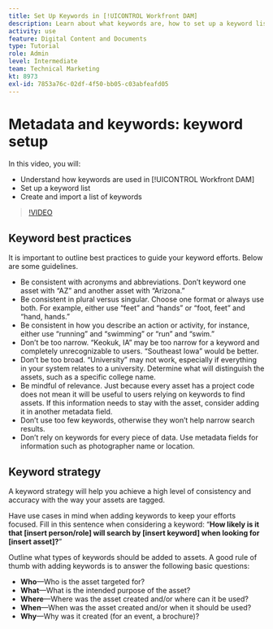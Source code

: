 ```yaml
---
title: Set Up Keywords in [!UICONTROL Workfront DAM]
description: Learn about what keywords are, how to set up a keyword list, and how to create and import a list of keywords in [!UICONTROL Workfront DAM].
activity: use
feature: Digital Content and Documents
type: Tutorial
role: Admin
level: Intermediate
team: Technical Marketing
kt: 8973
exl-id: 7853a76c-02df-4f50-bb05-c03abfeafd05
---
```

# Metadata and keywords: keyword setup

In this video, you will:

* Understand how keywords are used in [!UICONTROL Workfront DAM]
* Set up a keyword list
* Create and import a list of keywords

>[!VIDEO](https://video.tv.adobe.com/v/335236/?quality=12)

## Keyword best practices

It is important to outline best practices to guide your keyword efforts. Below are some guidelines.

* Be consistent with acronyms and abbreviations. Don’t keyword one asset with “AZ” and another asset with “Arizona.”
* Be consistent in plural versus singular. Choose one format or always use both. For example, either use “feet” and “hands” or “foot, feet” and “hand, hands.”
* Be consistent in how you describe an action or activity, for instance, either use “running” and “swimming” or “run” and “swim.”
* Don’t be too narrow. “Keokuk, IA” may be too narrow for a keyword and completely unrecognizable to users. “Southeast Iowa” would be better.
* Don’t be too broad. “University” may not work, especially if everything in your system relates to a university. Determine what will distinguish the assets, such as a specific college name.
* Be mindful of relevance. Just because every asset has a project code does not mean it will be useful to users relying on keywords to find assets. If this information needs to stay with the asset, consider adding it in another metadata field.
* Don’t use too few keywords, otherwise they won’t help narrow search results.
* Don’t rely on keywords for every piece of data. Use metadata fields for information such as photographer name or location.

## Keyword strategy

A keyword strategy will help you achieve a high level of consistency and accuracy with the way your assets are tagged.

Have use cases in mind when adding keywords to keep your efforts focused. Fill in this sentence when considering a keyword: “**How likely is it that [insert person/role] will search by [insert keyword] when looking for [insert asset]?**”

Outline what types of keywords should be added to assets. A good rule of thumb with adding keywords is to answer the following basic questions:

* **Who**—Who is the asset targeted for?
* **What**—What is the intended purpose of the asset?
* **Where**—Where was the asset created and/or where can it be used?
* **When**—When was the asset created and/or when it should be used?
* **Why**—Why was it created (for an event, a brochure)?
